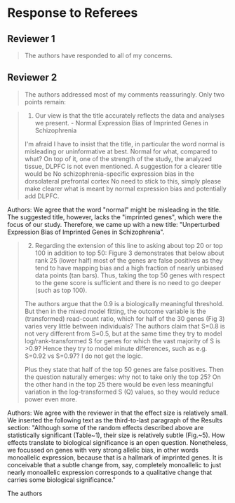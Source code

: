 # Response to Referees

## Reviewer 1

> The authors have responded to all of my concerns.


## Reviewer 2

> The authors addressed most of my comments reassuringly. Only two points
remain:

> 1. Our view is that the title accurately reflects the data and analyses we present. - Normal Expression Bias of Imprinted Genes in Schizophrenia 
> 
> I'm afraid I have to insist that the title, in particular the word normal is misleading or uninformative at best. Normal for what, compared to what? On top of it, one of the strength of the study, the analyzed tissue, DLPFC is not even mentioned. A suggestion for a clearer title would be No schizophrenia-specific expression bias in the dorsolateral prefrontal cortex No need to stick to this, simply please make clearer what is meant by normal expression bias and potentially add DLPFC. 

Authors: We agree that the word "normal" might be misleading in the title.  The suggested title, however, lacks the "imprinted genes", which were the focus of our study.  Therefore, we came up with a new title: "Unperturbed Expression Bias of Imprinted Genes in Schizophrenia".

> 2. Regarding the extension of this line to asking about top 20 or top 100 in addition to top 50: Figure 3 demonstrates that below about rank 25 (lower half) most of the genes are false positives as they tend to have mapping bias and a high fraction of nearly unbiased data points (tan bars). Thus, taking the top 50 genes with respect to the gene score is sufficient and there is no need to go deeper (such as top 100). 
> 
> The authors argue that the 0.9 is a biologically meaningful threshold. But then in the mixed model fitting, the outcome variable is the (transformed) read-count ratio, which for half of the 30 genes (Fig 3) varies very little between individuals? The authors claim that S=0.8 is not very different from S=0.5, but at the same time they try to model log/rank-transformed S for genes for which the vast majority of S is >0.9? Hence they try to model minute differences, such as e.g. S=0.92 vs S=0.97? I do not get the logic. 
> 
> Plus they state that half of the top 50 genes are false positives. Then the question naturally emerges: why not to take only the top 25? On the other hand in the top 25 there would be even less meaningful variation in the log-transformed S (Q) values, so they would reduce power even more. 

Authors: We agree with the reviewer in that the effect size is relatively small.  We inserted the following text as the third-to-last paragraph of the Results section:
"Although some of the random effects described above are statistically significant (Table~1), their size is relatively subtle (Fig.~5).  How effects translate to biological significance is an open question.  Nonetheless, we focussed on genes with very strong allelic bias, in other words monoallelic expression, because that is a hallmark of imprinted genes.  It is conceivable that a subtle change from, say, completely monoallelic to just nearly monoallelic expression corresponds to a qualitative change that carries some biological significance."

The authors
